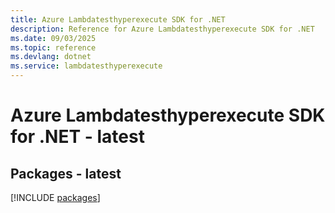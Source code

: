 ```yaml
---
title: Azure Lambdatesthyperexecute SDK for .NET
description: Reference for Azure Lambdatesthyperexecute SDK for .NET
ms.date: 09/03/2025
ms.topic: reference
ms.devlang: dotnet
ms.service: lambdatesthyperexecute
---
```

# Azure Lambdatesthyperexecute SDK for .NET - latest
## Packages - latest
[!INCLUDE [packages](lambdatesthyperexecute-index.md)]